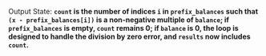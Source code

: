 Output State: **`count` is the number of indices `i` in `prefix_balances` such that `(x - prefix_balances[i])` is a non-negative multiple of `balance`; if `prefix_balances` is empty, `count` remains 0; if `balance` is 0, the loop is designed to handle the division by zero error, and `results` now includes `count`.**